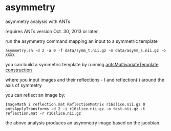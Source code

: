 asymmetry
=========

asymmetry analysis with ANTs

requires ANTs version Oct. 30, 2013 or later 

run the asymmetry command mapping an input to a symmetric template 

`asymmetry.sh -d 2 -a 0 -f data/symm_t.nii.gz -m data/asymm_s.nii.gz -o XXXX`

you can build a symmetric template by running [antsMultivariateTemplate construction](https://github.com/ntustison/TemplateBuildingExample)

where you input images and their reflections - I and reflection(I) around the axis of symmetry

you can reflect an image by:

`ImageMath 2 reflection.mat ReflectionMatrix r16slice.nii.gz 0 `
`antsApplyTransforms -d 2 -i r16slice.nii.gz -o test.nii.gz -t reflection.mat -r r16slice.nii.gz`

the above analysis produces an asymmetry image based on the jacobian.

